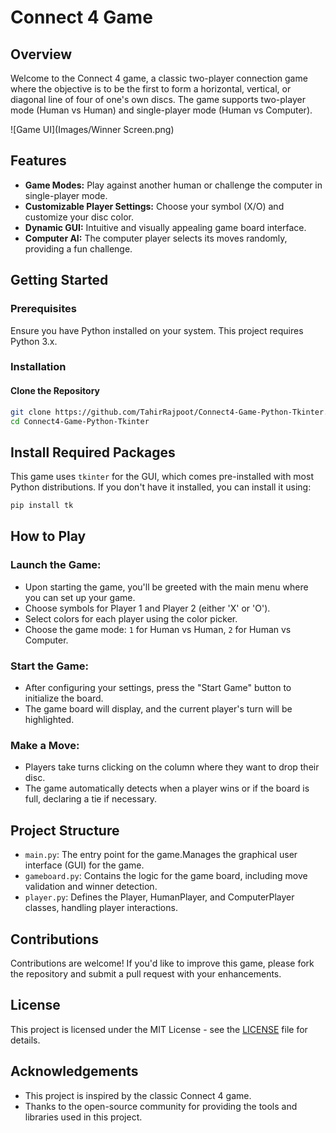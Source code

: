 # Connect 4 Game

## Overview
Welcome to the Connect 4 game, a classic two-player connection game where the objective is to be the first to form a horizontal, vertical, or diagonal line of four of one's own discs. The game supports two-player mode (Human vs Human) and single-player mode (Human vs Computer).

![Game UI](Images/Winner Screen.png)


## Features
- **Game Modes:** Play against another human or challenge the computer in single-player mode.
- **Customizable Player Settings:** Choose your symbol (X/O) and customize your disc color.
- **Dynamic GUI:** Intuitive and visually appealing game board interface.
- **Computer AI:** The computer player selects its moves randomly, providing a fun challenge.

## Getting Started

### Prerequisites
Ensure you have Python installed on your system. This project requires Python 3.x.

### Installation

#### Clone the Repository
```bash
git clone https://github.com/TahirRajpoot/Connect4-Game-Python-Tkinter.git
cd Connect4-Game-Python-Tkinter
```
## Install Required Packages

This game uses `tkinter` for the GUI, which comes pre-installed with most Python distributions. If you don't have it installed, you can install it using:

```bash
pip install tk
```
## How to Play

### Launch the Game:

- Upon starting the game, you'll be greeted with the main menu where you can set up your game.
- Choose symbols for Player 1 and Player 2 (either 'X' or 'O').
- Select colors for each player using the color picker.
- Choose the game mode: `1` for Human vs Human, `2` for Human vs Computer.
  
### Start the Game:

- After configuring your settings, press the "Start Game" button to initialize the board.
- The game board will display, and the current player's turn will be highlighted.
  
### Make a Move:

- Players take turns clicking on the column where they want to drop their disc.
- The game automatically detects when a player wins or if the board is full, declaring a tie if necessary.

## Project Structure

- `main.py`: The entry point for the game.Manages the graphical user interface (GUI) for the game.
- `gameboard.py`: Contains the logic for the game board, including move validation and winner detection.
- `player.py`: Defines the Player, HumanPlayer, and ComputerPlayer classes, handling player interactions.


## Contributions
Contributions are welcome! If you'd like to improve this game, please fork the repository and submit a pull request with your enhancements.

## License
This project is licensed under the MIT License - see the [LICENSE](LICENSE) file for details.

## Acknowledgements
- This project is inspired by the classic Connect 4 game.
- Thanks to the open-source community for providing the tools and libraries used in this project.


